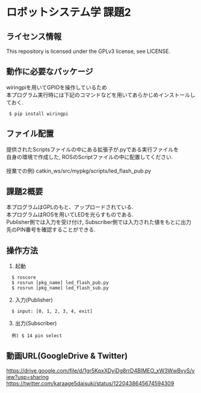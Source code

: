 # ロボットシステム学 課題2

## ライセンス情報
This repository is licensed under the GPLv3 license, see LICENSE.

## 動作に必要なパッケージ
wiringpiを用いてGPIOを操作しているため
<br>本プログラム実行時には下記のコマンドなどを用いてあらかじめインストールしておく.<br>
   ```
    $ pip install wiringpi
   ```

## ファイル配置
提供されたScriptsファイルの中にある拡張子が.pyである実行ファイルを<br>
自身の環境で作成した, ROSのScriptファイルの中に配置してください.
<br><br>
授業での例) catkin_ws/src/mypkg/scripts/led_flash_pub.py

## 課題2概要
本プログラムはGPLのもと、アップロードされている.
<br>本プログラムはROSを用いてLEDを光らすものである.
<br>Publisher側では入力を受け付け, Subscriber側では入力された値をもとに出力先のPIN番号を確認することができる.

## 操作方法
  1. 起動<br>
  ```
    $ roscore  
    $ rosrun [pkg_name] led_flash_pub.py  
    $ rosrun [pkg_name] led_flash_sub.py
  ```
  
  2. 入力(Publisher)<br>
  ```
    $ input: [0, 1, 2, 3, 4, exit]
  ```
  
  3. 出力(Subscriber)<br>
  ```
    例) $ 14 pin select 
  ```
  
## 動画URL(GoogleDrive & Twitter)
https://drive.google.com/file/d/1gr5KpxXDyiDg8rrD4BIMEO_xW3WwBvyS/view?usp=sharing
https://twitter.com/karaage5daisuki/status/1220438645674594309
